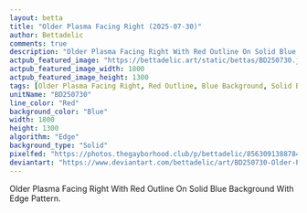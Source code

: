 ```yaml
---
layout: betta
title: "Older Plasma Facing Right (2025-07-30)"
author: Bettadelic
comments: true
description: "Older Plasma Facing Right With Red Outline On Solid Blue Background With Edge Pattern."
actpub_featured_image: "https://bettadelic.art/static/bettas/BD250730.jpg"
actpub_featured_image_width: 1800
actpub_featured_image_height: 1300
tags: [Older Plasma Facing Right, Red Outline, Blue Background, Solid Background Pattern, Edge Pattern, July 2025]
unitName: "BD250730"
line_color: "Red"
background_color: "Blue"
width: 1800
height: 1300
algorithm: "Edge"
background_type: "Solid"
pixelfed: "https://photos.thegayborhood.club/p/bettadelic/856309138878424575"
deviantart: "https://www.deviantart.com/bettadelic/art/BD250730-Older-Plasma-Facing-Right-2025-07-30-1224421645"
---
```


Older Plasma Facing Right With Red Outline On Solid Blue Background With Edge Pattern.
